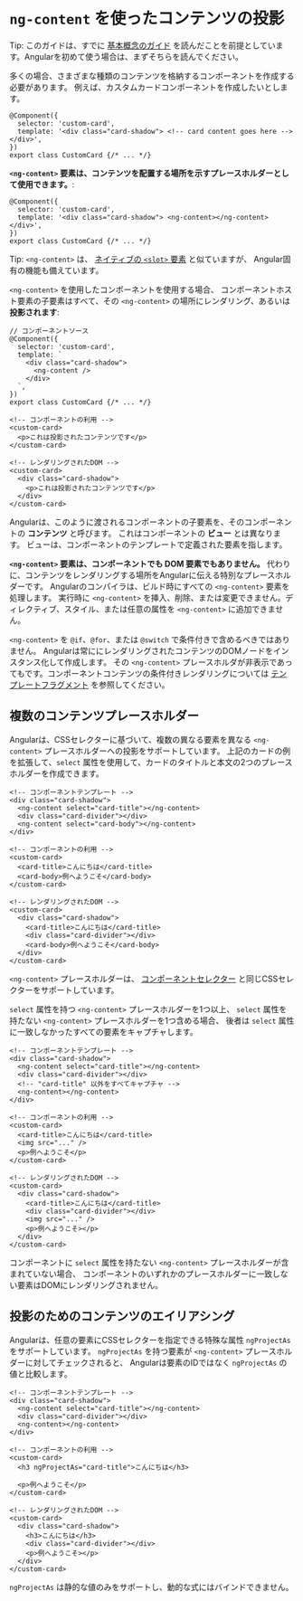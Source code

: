 # `ng-content` を使ったコンテンツの投影

Tip: このガイドは、すでに [基本概念のガイド](essentials) を読んだことを前提としています。Angularを初めて使う場合は、まずそちらを読んでください。

多くの場合、さまざまな種類のコンテンツを格納するコンポーネントを作成する必要があります。
例えば、カスタムカードコンポーネントを作成したいとします。

```angular-ts
@Component({
  selector: 'custom-card',
  template: '<div class="card-shadow"> <!-- card content goes here --> </div>',
})
export class CustomCard {/* ... */}
```

**`<ng-content>` 要素は、コンテンツを配置する場所を示すプレースホルダーとして使用できます。**:

```angular-ts
@Component({
  selector: 'custom-card',
  template: '<div class="card-shadow"> <ng-content></ng-content> </div>',
})
export class CustomCard {/* ... */}
```

Tip: `<ng-content>` は、
[ネイティブの `<slot>` 要素](https://developer.mozilla.org/docs/Web/HTML/Element/slot) と似ていますが、
Angular固有の機能も備えています。

`<ng-content>` を使用したコンポーネントを使用する場合、
コンポーネントホスト要素の子要素はすべて、その `<ng-content>` の場所にレンダリング、あるいは **投影されます**:

```angular-ts
// コンポーネントソース
@Component({
  selector: 'custom-card',
  template: `
    <div class="card-shadow">
      <ng-content />
    </div>
  `,
})
export class CustomCard {/* ... */}
```

```angular-html
<!-- コンポーネントの利用 -->
<custom-card>
  <p>これは投影されたコンテンツです</p>
</custom-card>
```

```angular-html
<!-- レンダリングされたDOM -->
<custom-card>
  <div class="card-shadow">
    <p>これは投影されたコンテンツです</p>
  </div>
</custom-card>
```

Angularは、このように渡されるコンポーネントの子要素を、そのコンポーネントの **コンテンツ** と呼びます。
これはコンポーネントの **ビュー** とは異なります。
ビューは、コンポーネントのテンプレートで定義された要素を指します。

**`<ng-content>` 要素は、コンポーネントでも DOM 要素でもありません。** 
代わりに、コンテンツをレンダリングする場所をAngularに伝える特別なプレースホルダーです。
Angularのコンパイラは、ビルド時にすべての `<ng-content>` 要素を処理します。
実行時に `<ng-content>` を挿入、削除、または変更できません。ディレクティブ、スタイル、または任意の属性を `<ng-content>` に追加できません。

`<ng-content>` を `@if`、`@for`、または `@switch` で条件付きで含めるべきではありません。
Angularは常ににレンダリングされたコンテンツのDOMノードをインスタンス化して作成します。
その `<ng-content>` プレースホルダが非表示であってもです。コンポーネントコンテンツの条件付きレンダリングについては
[テンプレートフラグメント](api/core/ng-template) を参照してください。

## 複数のコンテンツプレースホルダー

Angularは、CSSセレクターに基づいて、複数の異なる要素を異なる `<ng-content>` プレースホルダーへの投影をサポートしています。
上記のカードの例を拡張して、`select` 属性を使用して、カードのタイトルと本文の2つのプレースホルダーを作成できます。

```angular-html
<!-- コンポーネントテンプレート -->
<div class="card-shadow">
  <ng-content select="card-title"></ng-content>
  <div class="card-divider"></div>
  <ng-content select="card-body"></ng-content>
</div>
```

```angular-html
<!-- コンポーネントの利用 -->
<custom-card>
  <card-title>こんにちは</card-title>
  <card-body>例へようこそ</card-body>
</custom-card>
```

```angular-html
<!-- レンダリングされたDOM -->
<custom-card>
  <div class="card-shadow">
    <card-title>こんにちは</card-title>
    <div class="card-divider"></div>
    <card-body>例へようこそ</card-body>
  </div>
</custom-card>
```

`<ng-content>` プレースホルダーは、
[コンポーネントセレクター](guide/components/selectors) と同じCSSセレクターをサポートしています。

`select` 属性を持つ `<ng-content>` プレースホルダーを1つ以上、
`select` 属性を持たない `<ng-content>` プレースホルダーを1つ含める場合、
後者は `select` 属性に一致しなかったすべての要素をキャプチャします。

```angular-html
<!-- コンポーネントテンプレート -->
<div class="card-shadow">
  <ng-content select="card-title"></ng-content>
  <div class="card-divider"></div>
  <!-- "card-title" 以外をすべてキャプチャ -->
  <ng-content></ng-content>
</div>
```

```angular-html
<!-- コンポーネントの利用 -->
<custom-card>
  <card-title>こんにちは</card-title>
  <img src="..." />
  <p>例へようこそ</p>
</custom-card>
```

```angular-html
<!-- レンダリングされたDOM -->
<custom-card>
  <div class="card-shadow">
    <card-title>こんにちは</card-title>
    <div class="card-divider"></div>
    <img src="..." />
    <p>例へようこそ></p>
  </div>
</custom-card>
```

コンポーネントに `select` 属性を持たない `<ng-content>` プレースホルダーが含まれていない場合、
コンポーネントのいずれかのプレースホルダーに一致しない要素はDOMにレンダリングされません。

## 投影のためのコンテンツのエイリアシング

Angularは、任意の要素にCSSセレクターを指定できる特殊な属性 `ngProjectAs` をサポートしています。
`ngProjectAs` を持つ要素が `<ng-content>` プレースホルダーに対してチェックされると、
Angularは要素のIDではなく `ngProjectAs` の値と比較します。

```angular-html
<!-- コンポーネントテンプレート -->
<div class="card-shadow">
  <ng-content select="card-title"></ng-content>
  <div class="card-divider"></div>
  <ng-content></ng-content>
</div>
```

```angular-html
<!-- コンポーネントの利用 -->
<custom-card>
  <h3 ngProjectAs="card-title">こんにちは</h3>

  <p>例へようこそ</p>
</custom-card>
```

```angular-html
<!-- レンダリングされたDOM -->
<custom-card>
  <div class="card-shadow">
    <h3>こんにちは</h3>
    <div class="card-divider"></div>
    <p>例へようこそ></p>
  </div>
</custom-card>
```

`ngProjectAs` は静的な値のみをサポートし、動的な式にはバインドできません。
